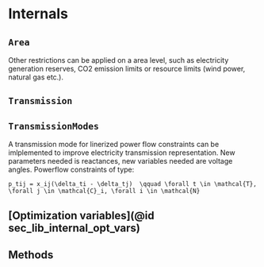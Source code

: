 # Internals


## `Area`

Other restrictions can be applied on a area level, such as electricity generation reserves, CO2 emission limits or resource limits (wind power, natural gas etc.). 

## `Transmission`



## `TransmissionModes`
A transmission mode for linerized power flow constraints can be imlplemented to improve electricity transmission representation. New parameters needed is reactances, new variables needed are voltage angles. Powerflow constraints of type:

`` p_tij = x_ij(\delta_ti - \delta_tj)  \qquad \forall t \in \mathcal{T}, \forall j \in \mathcal{C}_i, \forall i \in \mathcal{N} ``


## [Optimization variables](@id sec_lib_internal_opt_vars)




## Methods

```@docs

```